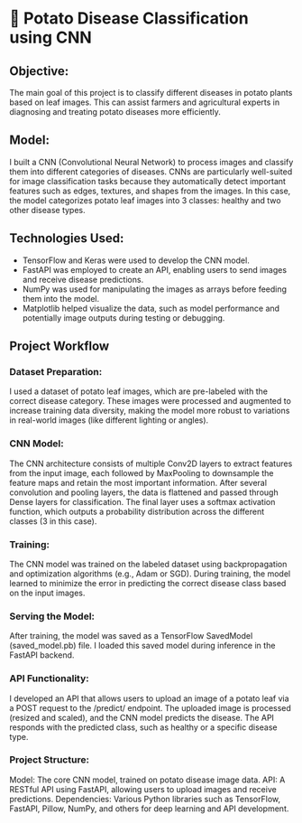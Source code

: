 # 🍠 Potato Disease Classification using CNN
## Objective:
The main goal of this project is to classify different diseases in potato plants based on leaf images. This can assist farmers and agricultural experts in diagnosing and treating potato diseases more efficiently.

## Model:
I built a CNN (Convolutional Neural Network) to process images and classify them into different categories of diseases. CNNs are particularly well-suited for image classification tasks because they automatically detect important features such as edges, textures, and shapes from the images. In this case, the model categorizes potato leaf images into 3 classes: healthy and two other disease types.

## Technologies Used:
- TensorFlow and Keras were used to develop the CNN model.
- FastAPI was employed to create an API, enabling users to send images and receive disease predictions.
- NumPy was used for manipulating the images as arrays before feeding them into the model.
- Matplotlib helped visualize the data, such as model performance and potentially image outputs during testing or debugging.

## Project Workflow
### Dataset Preparation:
I used a dataset of potato leaf images, which are pre-labeled with the correct disease category. These images were processed and augmented to increase training data diversity, making the model more robust to variations in real-world images (like different lighting or angles).

### CNN Model:
The CNN architecture consists of multiple Conv2D layers to extract features from the input image, each followed by MaxPooling to downsample the feature maps and retain the most important information. After several convolution and pooling layers, the data is flattened and passed through Dense layers for classification. The final layer uses a softmax activation function, which outputs a probability distribution across the different classes (3 in this case).

### Training:
The CNN model was trained on the labeled dataset using backpropagation and optimization algorithms (e.g., Adam or SGD). During training, the model learned to minimize the error in predicting the correct disease class based on the input images.

### Serving the Model:
After training, the model was saved as a TensorFlow SavedModel (saved_model.pb) file. I loaded this saved model during inference in the FastAPI backend.

### API Functionality:
I developed an API that allows users to upload an image of a potato leaf via a POST request to the /predict/ endpoint. The uploaded image is processed (resized and scaled), and the CNN model predicts the disease. The API responds with the predicted class, such as healthy or a specific disease type.

### Project Structure:
Model: The core CNN model, trained on potato disease image data.
API: A RESTful API using FastAPI, allowing users to upload images and receive predictions.
Dependencies: Various Python libraries such as TensorFlow, FastAPI, Pillow, NumPy, and others for deep learning and API development.